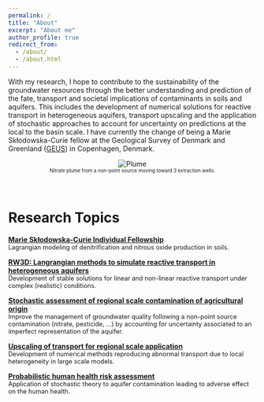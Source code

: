 ```yaml
---
permalink: /
title: "About"
excerpt: "About me"
author_profile: true
redirect_from:
  - /about/
  - /about.html
---
```


With my research, I hope to contribute to the sustainability of the groundwater resources through the better understanding and prediction of the fate, transport and societal implications of contaminants in soils and aquifers. This includes the development of numerical solutions for reactive transport in heterogeneous aquifers, transport upscaling and the application of stochastic approaches to account for uncertainty on predictions at the local to the basin scale. I have currently the change of being a Marie Skłodowska-Curie fellow at the Geological Survey of Denmark and Greenland ([GEUS](https://eng.geus.dk/)) in Copenhagen, Denmark.

<center><img src="images/plume.gif" alt="Plume"></center>
<center><span style = "font-size:0.7em;">Nitrate plume from a non-point source moving toward 3 extraction wells.</span></center>
<br/><br/>

Research Topics
======
**<span style = "font-size:1em;">[Marie Skłodowska-Curie Individual Fellowship](https://chrishenri.github.io/portfolio/portfolio-5/)</span>**<br/>
<span style = "font-size:0.9em;">Lagrangian modeling of denitrification and nitrous oxide production in soils.</span>

**<span style = "font-size:1em;">[RW3D: Langrangian methods to simulate reactive transport in heterogeneous aquifers](https://chrishenri.github.io/portfolio/portfolio-1/)</span>**<br/>
<span style = "font-size:0.9em;">Development of stable solutions for linear and non-linear reactive transport under complex (realistic) conditions.</span>

**<span style = "font-size:1em;">[Stochastic assessment of regional scale contamination of agricultural origin](https://chrishenri.github.io/portfolio/portfolio-2/)</span>**<br/>
<span style = "font-size:0.9em;">Improve the management of groundwater quality following a non-point source contamination (nitrate, pesticide, ...) by accounting for uncertainty associated to an imperfect representation of the aquifer.</span>

**<span style = "font-size:1em;">[Upscaling of transport for regional scale application](https://chrishenri.github.io/portfolio/portfolio-3/)</span>**<br/>
<span style = "font-size:0.9em;">Development of numerical methods reproducing abnormal transport due to local heterogeneity in large scale models. </span>

**<span style = "font-size:1em;">[Probabilistic human health risk assessment](https://chrishenri.github.io/portfolio/portfolio-4/)</span>**<br/>
<span style = "font-size:0.9em;">Application of stochastic theory to aquifer contamination leading to adverse effect on the human health.</span>
